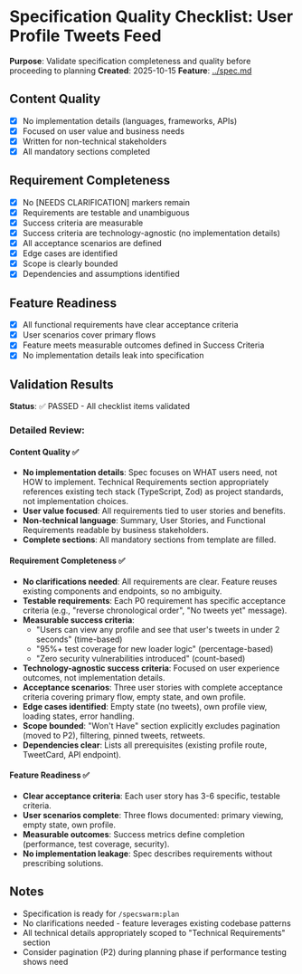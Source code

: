 # Specification Quality Checklist: User Profile Tweets Feed

**Purpose**: Validate specification completeness and quality before proceeding to planning
**Created**: 2025-10-15
**Feature**: [../spec.md](../spec.md)

## Content Quality

- [x] No implementation details (languages, frameworks, APIs)
- [x] Focused on user value and business needs
- [x] Written for non-technical stakeholders
- [x] All mandatory sections completed

## Requirement Completeness

- [x] No [NEEDS CLARIFICATION] markers remain
- [x] Requirements are testable and unambiguous
- [x] Success criteria are measurable
- [x] Success criteria are technology-agnostic (no implementation details)
- [x] All acceptance scenarios are defined
- [x] Edge cases are identified
- [x] Scope is clearly bounded
- [x] Dependencies and assumptions identified

## Feature Readiness

- [x] All functional requirements have clear acceptance criteria
- [x] User scenarios cover primary flows
- [x] Feature meets measurable outcomes defined in Success Criteria
- [x] No implementation details leak into specification

## Validation Results

**Status**: ✅ PASSED - All checklist items validated

### Detailed Review:

#### Content Quality ✅
- **No implementation details**: Spec focuses on WHAT users need, not HOW to implement. Technical Requirements section appropriately references existing tech stack (TypeScript, Zod) as project standards, not implementation choices.
- **User value focused**: All requirements tied to user stories and benefits.
- **Non-technical language**: Summary, User Stories, and Functional Requirements readable by business stakeholders.
- **Complete sections**: All mandatory sections from template are filled.

#### Requirement Completeness ✅
- **No clarifications needed**: All requirements are clear. Feature reuses existing components and endpoints, so no ambiguity.
- **Testable requirements**: Each P0 requirement has specific acceptance criteria (e.g., "reverse chronological order", "No tweets yet" message).
- **Measurable success criteria**:
  - "Users can view any profile and see that user's tweets in under 2 seconds" (time-based)
  - "95%+ test coverage for new loader logic" (percentage-based)
  - "Zero security vulnerabilities introduced" (count-based)
- **Technology-agnostic success criteria**: Focused on user experience outcomes, not implementation details.
- **Acceptance scenarios**: Three user stories with complete acceptance criteria covering primary flow, empty state, and own profile.
- **Edge cases identified**: Empty state (no tweets), own profile view, loading states, error handling.
- **Scope bounded**: "Won't Have" section explicitly excludes pagination (moved to P2), filtering, pinned tweets, retweets.
- **Dependencies clear**: Lists all prerequisites (existing profile route, TweetCard, API endpoint).

#### Feature Readiness ✅
- **Clear acceptance criteria**: Each user story has 3-6 specific, testable criteria.
- **User scenarios complete**: Three flows documented: primary viewing, empty state, own profile.
- **Measurable outcomes**: Success metrics define completion (performance, test coverage, security).
- **No implementation leakage**: Spec describes requirements without prescribing solutions.

## Notes

- Specification is ready for `/specswarm:plan`
- No clarifications needed - feature leverages existing codebase patterns
- All technical details appropriately scoped to "Technical Requirements" section
- Consider pagination (P2) during planning phase if performance testing shows need
